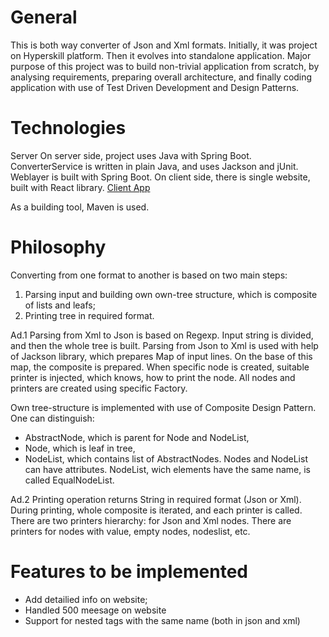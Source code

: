 # General
This is both way converter of Json and Xml formats. Initially, it was project on Hyperskill platform. Then it evolves into standalone application.
Major purpose of this project was to build non-trivial application from scratch, by analysing requirements, preparing overall architecture, and finally coding application with use of Test Driven Development and Design Patterns.

# Technologies
Server
On server side, project uses Java with Spring Boot. ConverterService is written in plain Java, and uses Jackson and jUnit.
Weblayer is built with Spring Boot.
On client side, there is single website, built with React library. [Client App](https://github.com/misiek001/JxConverterClient)

As a building tool, Maven is used.

# Philosophy
Converting from one format to another is based on two main steps:
1. Parsing input and building own own-tree structure, which is composite of lists and leafs;
2. Printing tree in required format.

Ad.1 
Parsing from Xml to Json is based on Regexp. Input string is divided, and then the whole tree is built.
Parsing from Json to Xml is used with help of Jackson library, which prepares Map of input lines. On the base of this map, the composite is prepared.
When specific node is created, suitable printer is injected, which knows, how to print the node. All nodes and printers are created using specific Factory.

Own tree-structure is implemented with use of Composite Design Pattern. One can distinguish:
- AbstractNode, which is parent for Node and NodeList,
- Node, which is leaf in tree,
- NodeList, which contains list of AbstractNodes.
Nodes and NodeList can have attributes. NodeList, wich elements have the same name, is called EqualNodeList.

Ad.2 
Printing operation returns String in required format (Json or Xml).
During printing, whole composite is iterated, and each printer is called. 
There are two printers hierarchy: for Json and Xml nodes. There are printers for nodes with value, empty nodes, nodeslist, etc.

# Features to be implemented
- Add detailied info on website;
- Handled 500 meesage on website
- Support for nested tags with the same name (both in json and xml)






